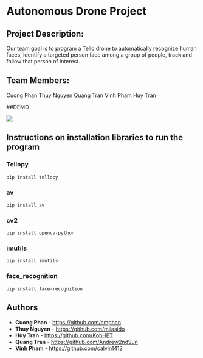 # Autonomous Drone Project
## Project Description: 
Our team goal is to program a Tello drone to automatically recognize human faces, identify a targeted person face among a group of people, track and follow that person of interest.
## Team Members:
Cuong Phan
Thuy Nguyen
Quang Tran
Vinh Pham
Huy Tran

##DEMO 

![](drone_demo.gif)

## Instructions on installation libraries to run the program 

### Tellopy  

```
pip install tellopy
```

### av
```
pip install av
```
### cv2
``` 
pip install opencv-python
```
### imutils
```
pip install imutils
```
### face_recognition 
```
pip install face-recognition
```




## Authors

* **Cuong Phan** - https://github.com/cmphan
* **Thuy Nguyen** - https://github.com/milasido
* **Huy Tran** - https://github.com/KohHBT
* **Quang Tran** - https://github.com/Andrew2ndSun
* **Vinh Pham** - https://github.com/calvin1412


